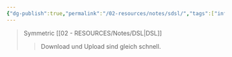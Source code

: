 ```yaml
---
{"dg-publish":true,"permalink":"/02-resources/notes/sdsl/","tags":["informatik/netzwerk","informatik/hardware"],"noteIcon":"","updated":"2025-10-29T12:59:10.034+01:00"}
---
```


>Symmetric [[02 - RESOURCES/Notes/DSL\|DSL]]
>>Download und Upload sind gleich schnell.